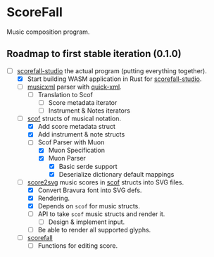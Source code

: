# ScoreFall
Music composition program.

## Roadmap to first stable iteration (0.1.0)
- [ ] [scorefall-studio](https://github.com/scorefall/scorefall-studio) the actual program (putting everything together).
  - [x] Start building WASM application in Rust for [scorefall-studio](https://github.com/scorefall/scorefall-studio).
  - [ ] [musicxml](https://github.com/scorefall/musicxml) parser with [quick-xml](https://crates.io/crates/quick-xml).
    - [ ] Translation to Scof
      - [ ] Score metadata iterator
      - [ ] Instrument & Notes iterators
  - [ ] [scof](https://github.com/scorefall/scof) structs of musical notation.
    - [x] Add score metadata struct
    - [x] Add instrument & note structs
    - [ ] Scof Parser with Muon
      - [x] Muon Specification
      - [x] Muon Parser
        - [x] Basic serde support
        - [x] Deserialize dictionary default mappings
  - [ ] [score2svg](https://github.com/scorefall/score2svg) music scores in [scof](https://github.com/scorefall/scof) structs into SVG files.
    - [x] Convert Bravura font into SVG defs.
    - [x] Rendering.
    - [x] Depends on `scof` for music structs.
    - [ ] API to take `scof` music structs and render it.
      - [ ] Design & implement input.
    - [ ] Be able to render all supported glyphs.
  - [ ] [scorefall](https://github.com/scorefall/scorefall)
    - [ ] Functions for editing score.
